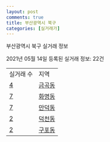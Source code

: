 ```yaml
---
layout: post
comments: true
title: 부산광역시 북구
categories: [실거래가]
---
```


부산광역시 북구 실거래 정보

2021년 05월 14일 등록된 실거래 정보: 22건


<table>
  <tr>
    <td>실거래 수</td>
    <td>지역</td>
  </tr>

  
  <tr>
    <td><a href="2632010100.html">4</a></td>
    <td><a href="2632010100.html">금곡동</a></td>
  </tr>
    

  <tr>
    <td><a href="2632010200.html">7</a></td>
    <td><a href="2632010200.html">화명동</a></td>
  </tr>
    

  <tr>
    <td><a href="2632010300.html">7</a></td>
    <td><a href="2632010300.html">만덕동</a></td>
  </tr>
    

  <tr>
    <td><a href="2632010400.html">2</a></td>
    <td><a href="2632010400.html">덕천동</a></td>
  </tr>
    

  <tr>
    <td><a href="2632010500.html">2</a></td>
    <td><a href="2632010500.html">구포동</a></td>
  </tr>
    


</table>
    